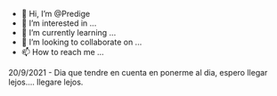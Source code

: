 - 👋 Hi, I’m @Predige
- 👀 I’m interested in ...
- 🌱 I’m currently learning ...
- 💞️ I’m looking to collaborate on ...
- 📫 How to reach me ...

<!---
Predige/Predige is a ✨ special ✨ repository because its `README.md` (this file) appears on your GitHub profile.
You can click the Preview link to take a look at your changes.
--->
20/9/2021 - Dia que tendre en cuenta en ponerme al dia, espero llegar lejos.... llegare lejos.
